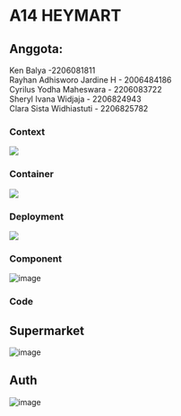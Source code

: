 # A14 HEYMART

## Anggota:
Ken Balya -2206081811 <br>
Rayhan Adhisworo Jardine H - 2006484186 <br>
Cyrilus Yodha Maheswara - 2206083722 <br>
Sheryl Ivana Widjaja - 2206824943 <br>
Clara Sista Widhiastuti - 2206825782 <br>

### Context
![](https://imgur.com/7xgcptr.jpg)

### Container
![](https://imgur.com/E4Ruy7D.jpg)

### Deployment
![](https://imgur.com/UT4EE5u.jpg)

### Component
![image](https://github.com/claraa26/adpro_lastModul/assets/124903836/6d2e18fe-e358-4d53-a371-f09959a39e86)

###  Code
##   Supermarket
![image](https://github.com/claraa26/adpro_lastModul/assets/124903836/8a2c11bb-d579-4068-848a-baa7ed3c5bbb)

##   Auth
![image](https://github.com/claraa26/adpro_lastModul/assets/124903836/53d20070-798e-417f-b708-9dd9a14a1dc8)




